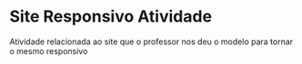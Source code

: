 # Site Responsivo Atividade
 Atividade relacionada ao site que o professor nos deu o modelo para tornar o mesmo responsivo
